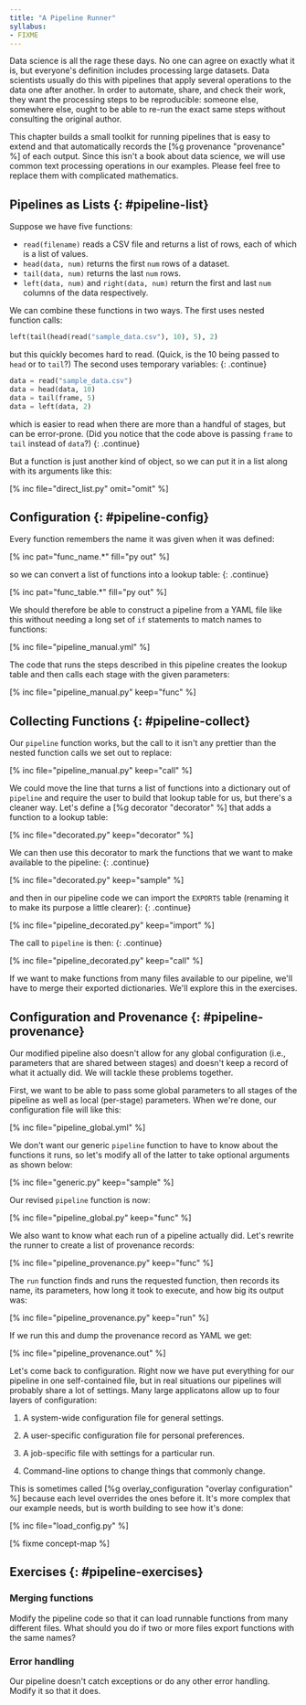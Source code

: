 ```yaml
---
title: "A Pipeline Runner"
syllabus:
- FIXME
---
```


Data science is all the rage these days.
No one can agree on exactly what it is,
but everyone's definition includes processing large datasets.
Data scientists usually do this with pipelines
that apply several operations to the data one after another.
In order to automate, share, and check their work,
they want the processing steps to be reproducible:
someone else,
somewhere else,
ought to be able to re-run the exact same steps
without consulting the original author.

This chapter builds a small toolkit for running pipelines
that is easy to extend
and that automatically records the [%g provenance "provenance" %]
of each output.
Since this isn't a book about data science,
we will use common text processing operations in our examples.
Please feel free to replace them with complicated mathematics.

## Pipelines as Lists {: #pipeline-list}

Suppose we have five functions:

-  `read(filename)` reads a CSV file and returns a list of rows,
   each of which is a list of values.
-  `head(data, num)` returns the first `num` rows of a dataset.
-  `tail(data, num)` returns the last `num` rows.
-  `left(data, num)` and `right(data, num)` return
    the first and last `num` columns of the data respectively.

We can combine these functions in two ways.
The first uses nested function calls:

```python
left(tail(head(read("sample_data.csv"), 10), 5), 2)
```

but this quickly becomes hard to read.
(Quick, is the 10 being passed to `head` or to `tail`?)
The second uses temporary variables:
{: .continue}

```python
data = read("sample_data.csv")
data = head(data, 10)
data = tail(frame, 5)
data = left(data, 2)
```

which is easier to read when there are more than a handful of stages,
but can be error-prone.
(Did you notice that the code above is passing `frame` to `tail`
instead of `data`?)
{: .continue}

But a function is just another kind of object,
so we can put it in a list along with its arguments like this:

[% inc file="direct_list.py" omit="omit" %]

## Configuration {: #pipeline-config}

Every function remembers the name it was given when it was defined:

[% inc pat="func_name.*" fill="py out" %]

so we can convert a list of functions into a lookup table:
{: .continue}

[% inc pat="func_table.*" fill="py out" %]

We should therefore be able to construct a pipeline
from a YAML file like this
without needing a long set of `if` statements
to match names to functions:

[% inc file="pipeline_manual.yml" %]

The code that runs the steps described in this pipeline
creates the lookup table
and then calls each stage with the given parameters:

[% inc file="pipeline_manual.py" keep="func" %]

## Collecting Functions {: #pipeline-collect}

Our `pipeline` function works,
but the call to it isn't any prettier
than the nested function calls we set out to replace:

[% inc file="pipeline_manual.py" keep="call" %]

We could move the line that turns a list of functions into a dictionary
out of `pipeline`
and require the user to build that lookup table for us,
but there's a cleaner way.
Let's define a [%g decorator "decorator" %]
that adds a function to a lookup table:

[% inc file="decorated.py" keep="decorator" %]

We can then use this decorator
to mark the functions that we want to make available
to the pipeline:
{: .continue}

[% inc file="decorated.py" keep="sample" %]

and then in our pipeline code
we can import the `EXPORTS` table
(renaming it to make its purpose a little clearer):
{: .continue}

[% inc file="pipeline_decorated.py" keep="import" %]

The call to `pipeline` is then:
{: .continue}

[% inc file="pipeline_decorated.py" keep="call" %]

If we want to make functions from many files
available to our pipeline,
we'll have to merge their exported dictionaries.
We'll explore this in the exercises.

## Configuration and Provenance {: #pipeline-provenance}

Our modified pipeline also doesn't allow for any global configuration
(i.e., parameters that are shared between stages)
and doesn't keep a record of what it actually did.
We will tackle these problems together.

First,
we want to be able to pass some global parameters to all stages of the pipeline
as well as local (per-stage) parameters.
When we're done,
our configuration file will like this:

[% inc file="pipeline_global.yml" %]

We don't want our generic `pipeline` function
to have to know about the functions it runs,
so let's modify all of the latter to take optional arguments
as shown below:

[% inc file="generic.py" keep="sample" %]

Our revised `pipeline` function is now:

[% inc file="pipeline_global.py" keep="func" %]

We also want to know what each run of a pipeline actually did.
Let's rewrite the runner to create a list of provenance records:

[% inc file="pipeline_provenance.py" keep="func" %]

The `run` function finds and runs the requested function,
then records its name,
its parameters,
how long it took to execute,
and how big its output was:

[% inc file="pipeline_provenance.py" keep="run" %]

If we run this and dump the provenance record as YAML we get:

[% inc file="pipeline_provenance.out" %]

Let's come back to configuration.
Right now we have put everything for our pipeline in one self-contained file,
but in real situations our pipelines will probably share a lot of settings.
Many large applicatons allow up to four layers of configuration:

1.  A system-wide configuration file for general settings.

2.  A user-specific configuration file for personal preferences.

3.  A job-specific file with settings for a particular run.

4.  Command-line options to change things that commonly change.

This is sometimes called [%g overlay_configuration "overlay configuration" %]
because each level overrides the ones before it.
It's more complex that our example needs,
but is worth building to see how it's done:

[% inc file="load_config.py" %]

[% fixme concept-map %]

## Exercises {: #pipeline-exercises}

### Merging functions

Modify the pipeline code so that it can load runnable functions from many different files.
What should you do if two or more files export functions with the same names?

### Error handling

Our pipeline doesn't catch exceptions or do any other error handling.
Modify it so that it does.
